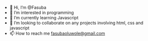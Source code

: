 - 👋 Hi, I’m @Fasuba
- 👀 I’m interested in programming
- 🌱 I’m currently learning Javascript
- 💞️ I’m looking to collaborate on any projects involving html, css and javascript
- 📫 How to reach me fasubaoluwole@gmail.com

<!---
Fasuba/Fasuba is a ✨ special ✨ repository because its `README.md` (this file) appears on your GitHub profile.
You can click the Preview link to take a look at your changes.
--->
